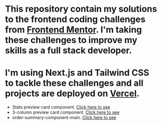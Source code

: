 # This repository contain my solutions to the frontend coding challenges from [Frontend Mentor](https://www.frontendmentor.io/challenges). I'm taking these challenges to improve my skills as a full stack developer. 
# I'm using Next.js and Tailwind CSS to tackle these challenges and all projects are deployed on [Vercel](https://vercel.com/).

- Stats preview card component. [Click here to see](https://frontend-mentor-challenges-stats-card-k1da2lm0v-hangczz.vercel.app/)
- 3-column preview card component. [Click here to see](https://frontend-mentor-challenges-nextjs.vercel.app/)
- order-summary-component-main. [Click here to see](https://frontend-mentor-challenges-order-summary-component-main.vercel.app/)
